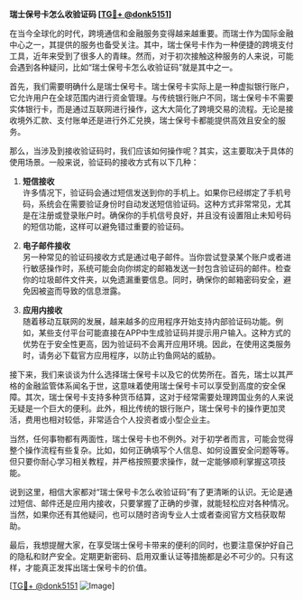 **瑞士保号卡怎么收验证码 [[TG💪+ @donk5151](https://t.me/s/donk5151)]**

在当今全球化的时代，跨境通信和金融服务变得越来越重要。而瑞士作为国际金融中心之一，其提供的服务也备受关注。其中，瑞士保号卡作为一种便捷的跨境支付工具，近年来受到了很多人的青睐。然而，对于初次接触这种服务的人来说，可能会遇到各种疑问，比如“瑞士保号卡怎么收验证码”就是其中之一。

首先，我们需要明确什么是瑞士保号卡。瑞士保号卡实际上是一种虚拟银行账户，它允许用户在全球范围内进行资金管理。与传统银行账户不同，瑞士保号卡不需要实体银行卡，而是通过互联网进行操作，这大大简化了跨境交易的流程。无论是接收境外汇款、支付账单还是进行外汇兑换，瑞士保号卡都能提供高效且安全的服务。

那么，当涉及到接收验证码时，我们应该如何操作呢？其实，这主要取决于具体的使用场景。一般来说，验证码的接收方式有以下几种：

1. **短信接收**  
   许多情况下，验证码会通过短信发送到你的手机上。如果你已经绑定了手机号码，系统会在需要验证身份时自动发送短信验证码。这种方式非常常见，尤其是在注册或登录账户时。确保你的手机信号良好，并且没有设置阻止未知号码的短信功能，这样可以避免错过重要的验证码。

2. **电子邮件接收**  
   另一种常见的验证码接收方式是通过电子邮件。当你尝试登录某个账户或者进行敏感操作时，系统可能会向你绑定的邮箱发送一封包含验证码的邮件。检查你的垃圾邮件文件夹，以免遗漏重要信息。同时，确保你的邮箱密码安全，避免因被盗而导致的信息泄露。

3. **应用内接收**  
   随着移动互联网的发展，越来越多的应用程序开始支持内部验证码功能。例如，某些支付平台可能直接在APP中生成验证码并提示用户输入。这种方式的优势在于安全性更高，因为验证码不会离开应用环境。因此，在使用这类服务时，请务必下载官方应用程序，以防止钓鱼网站的威胁。

接下来，我们来谈谈为什么选择瑞士保号卡以及它的优势所在。首先，瑞士以其严格的金融监管体系闻名于世，这意味着使用瑞士保号卡可以享受到高度的安全保障。其次，瑞士保号卡支持多种货币结算，这对于经常需要处理跨国业务的人来说无疑是一个巨大的便利。此外，相比传统的银行账户，瑞士保号卡的操作更加灵活，费用也相对较低，非常适合个人投资者或小型企业主。

当然，任何事物都有两面性，瑞士保号卡也不例外。对于初学者而言，可能会觉得整个操作流程有些复杂。比如，如何正确填写个人信息、如何设置安全问题等等。但只要你耐心学习相关教程，并严格按照要求操作，就一定能够顺利掌握这项技能。

说到这里，相信大家都对“瑞士保号卡怎么收验证码”有了更清晰的认识。无论是通过短信、邮件还是应用内接收，只要掌握了正确的步骤，就能轻松应对各种情况。当然，如果你还有其他疑问，也可以随时咨询专业人士或者查阅官方文档获取帮助。

最后，我想提醒大家，在享受瑞士保号卡带来的便利的同时，也要注意保护好自己的隐私和财产安全。定期更新密码、启用双重认证等措施都是必不可少的。只有这样，才能真正发挥出瑞士保号卡的价值。

[[TG💪+ @donk5151](https://t.me/s/donk5151) ![Image](https://i.postimg.cc/rwNCRYN7/Snipaste-2025-04-30-17-27-05.png)]